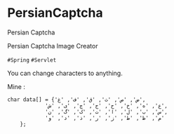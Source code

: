 # PersianCaptcha
Persian Captcha

Persian Captcha Image Creator


`#Spring` `#Servlet`


You can change characters to anything.

Mine :

    char data[] = {'ض', 'ص', 'ث', 'ق', 'ف', 'غ',
                'ع', 'ه', 'خ', 'ح', 'ج', 'چ', 'ی', 'ش',
                'س', 'ب', 'ل', 'ا', 'ت', 'ک', 'گ', 'ن',
                'م', 'ظ', 'ط', 'ز', 'ر', 'ذ', 'د', 'و'
        };

